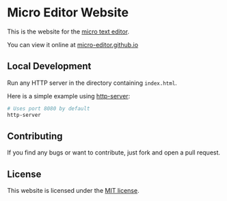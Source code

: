 # Micro Editor Website

This is the website for the [micro text editor](https://github.com/zyedidia/micro).

You can view it online at [micro-editor.github.io](https://micro-editor.github.io)

## Local Development

Run any HTTP server in the directory containing `index.html`.

Here is a simple example using [http-server](https://choosealicense.com/licenses/mit/):

```bash
# Uses port 8080 by default
http-server
```

## Contributing

If you find any bugs or want to contribute, just fork and open a pull request.

## License

This website is licensed under the [MIT license](https://choosealicense.com/licenses/mit/).
